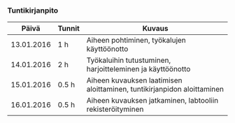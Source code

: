 ### Tuntikirjanpito
Päivä | Tunnit | Kuvaus
--------------- | ----- | ------
13.01.2016 | 1 h | Aiheen pohtiminen, työkalujen käyttöönotto
14.01.2016 | 2 h | Työkaluihin tutustuminen, harjoitteleminen ja käyttöönotto
15.01.2016 | 0.5 h | Aiheen kuvauksen laatimisen aloittaminen, tuntikirjanpidon aloittaminen
16.01.2016 | 0.5 h | Aiheen kuvauksen jatkaminen, labtooliin rekisteröityminen

